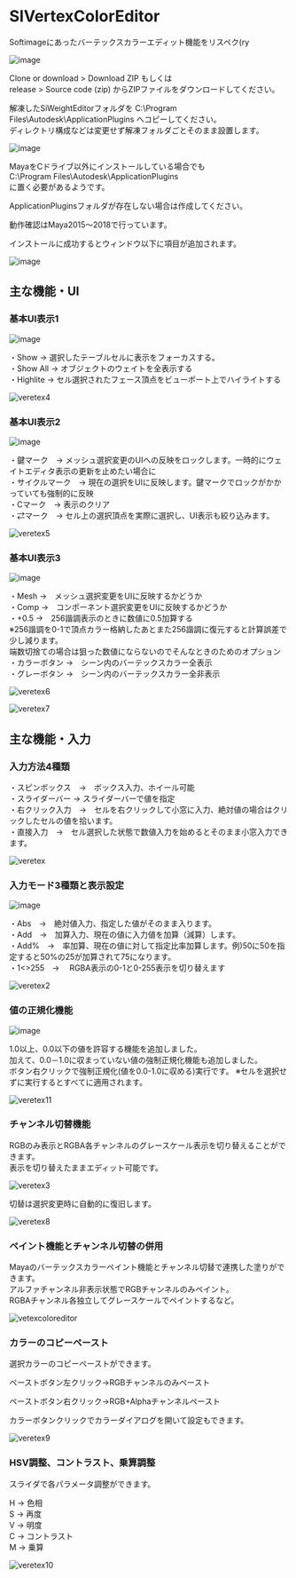 # SIVertexColorEditor
Softimageにあったバーテックスカラーエディット機能をリスペク(ry

![image](https://user-images.githubusercontent.com/28256498/42760899-e4e0ed9c-8946-11e8-81cf-5e47f29bdaba.png)

Clone or download > Download ZIP もしくは  
release > Source code (zip) からZIPファイルをダウンロードしてください。  

解凍したSiWeightEditorフォルダを C:\Program Files\Autodesk\ApplicationPlugins へコピーしてください。  
ディレクトリ構成などは変更せず解凍フォルダごとそのまま設置します。  

![image](https://user-images.githubusercontent.com/28256498/42760977-237f2758-8947-11e8-9338-6462028ed5a9.png)

MayaをCドライブ以外にインストールしている場合でも  
C:\Program Files\Autodesk\ApplicationPlugins  
に置く必要があるようです。  

ApplicationPluginsフォルダが存在しない場合は作成してください。  

動作確認はMaya2015～2018で行っています。  

インストールに成功するとウィンドウ以下に項目が追加されます。  

![image](https://user-images.githubusercontent.com/28256498/42761037-4bf12fb0-8947-11e8-9dbc-05aa10db0dce.png)

## 主な機能・UI

### 基本UI表示1
![image](https://user-images.githubusercontent.com/28256498/42761765-678b087a-8949-11e8-8f9e-8ac9b626d7b5.png)

・Show → 選択したテーブルセルに表示をフォーカスする。  
・Show All → オブジェクトのウェイトを全表示する  
・Highlite → セル選択されたフェース頂点をビューポート上でハイライトする  

![veretex4](https://user-images.githubusercontent.com/28256498/42885279-826fddbc-8adb-11e8-9019-ce997a632190.gif)

### 基本UI表示2
![image](https://user-images.githubusercontent.com/28256498/42885321-a5eb1fa4-8adb-11e8-97f8-279ad1c591ae.png)

・鍵マーク　→ メッシュ選択変更のUIへの反映をロックします。一時的にウェイトエディタ表示の更新を止めたい場合に  
・サイクルマーク　→ 現在の選択をUIに反映します。鍵マークでロックがかかっていても強制的に反映  
・Cマーク　→ 表示のクリア  
・⇄マーク　→ セル上の選択頂点を実際に選択し、UI表示も絞り込みます。  

![veretex5](https://user-images.githubusercontent.com/28256498/42885349-b75a58f4-8adb-11e8-9c62-469f688f88e0.gif)

### 基本UI表示3
![image](https://user-images.githubusercontent.com/28256498/42885438-e460619a-8adb-11e8-9d7f-10202199d134.png)

・Mesh →　メッシュ選択変更をUIに反映するかどうか  
・Comp →　コンポーネント選択変更をUIに反映するかどうか  
・+0.5 →　256諧調表示のときに数値に0.5加算する  
※256諧調を0-1で頂点カラー格納したあとまた256諧調に復元すると計算誤差で少し減ります。  
端数切捨ての場合は狙った数値にならないのでそんなときのためのオプション  
・カラーボタン →　シーン内のバーテックスカラー全表示  
・グレーボタン →　シーン内のバーテックスカラー全非表示  

![veretex6](https://user-images.githubusercontent.com/28256498/42885664-855f67c6-8adc-11e8-9492-e83b3156daab.gif)

![veretex7](https://user-images.githubusercontent.com/28256498/42887318-ac971862-8ae0-11e8-8200-3a212a4fd04f.gif)


## 主な機能・入力

### 入力方法4種類  
・スピンボックス　→　ボックス入力、ホイール可能  
・スライダーバー → スライダーバーで値を指定  
・右クリック入力　→　セルを右クリックして小窓に入力、絶対値の場合はクリックしたセルの値を拾います。  
・直接入力　→　セル選択した状態で数値入力を始めるとそのまま小窓入力できます。  

![veretex](https://user-images.githubusercontent.com/28256498/42885195-4b9134a8-8adb-11e8-8d8d-253196b783e6.gif)

### 入力モード3種類と表示設定

![image](https://user-images.githubusercontent.com/28256498/42762235-b952520c-894a-11e8-9a5b-122904f00c1d.png)

・Abs　→　絶対値入力、指定した値がそのまま入ります。  
・Add　→　加算入力、現在の値に入力値を加算（減算）します。  
・Add%　→　率加算、現在の値に対して指定比率加算します。例)50に50を指定すると50%の25が加算されて75になります。  
・1<>255　→　 RGBA表示の0-1と0-255表示を切り替えます

![veretex2](https://user-images.githubusercontent.com/28256498/42885229-6329a9e2-8adb-11e8-83c7-1d24f809c28b.gif)

### 値の正規化機能

![image](https://user-images.githubusercontent.com/28256498/61195925-4b828c80-a706-11e9-9195-c0c95df910ff.png)

1.0以上、0.0以下の値を許容する機能を追加しました。  
加えて、0.0－1.0に収まっていない値の強制正規化機能も追加しました。  
ボタン右クリックで強制正規化(値を0.0-1.0に収める)実行です。
※セルを選択せずに実行するとすべてに適用されます。

![veretex11](https://user-images.githubusercontent.com/28256498/61196023-e7ac9380-a706-11e9-9e32-677cb4601d86.gif)

### チャンネル切替機能

RGBのみ表示とRGBA各チャンネルのグレースケール表示を切り替えることができます。  
表示を切り替えたままエディット可能です。  

![veretex3](https://user-images.githubusercontent.com/28256498/42885255-73414d1c-8adb-11e8-986d-bfd6aea1db05.gif)

切替は選択変更時に自動的に復旧します。  

![veretex8](https://user-images.githubusercontent.com/28256498/42887351-bab377c4-8ae0-11e8-8007-56549f028d2f.gif)
 
### ペイント機能とチャンネル切替の併用

Mayaのバーテックスカラーペイント機能とチャンネル切替で連携した塗りができます。  
アルファチャンネル非表示状態でRGBチャンネルのみペイント。  
RGBAチャンネル各独立してグレースケールでペイントするなど。  

![vetexcoloreditor](https://user-images.githubusercontent.com/28256498/42763047-e75f3e2e-894c-11e8-8b21-f0004283065b.gif)

### カラーのコピーペースト

選択カラーのコピーペーストができます。  

ペーストボタン左クリック→RGBチャンネルのみペースト  

ペーストボタン右クリック→RGB+Alphaチャンネルペースト  

カラーボタンクリックでカラーダイアログを開いて設定もできます。  

![veretex9](https://user-images.githubusercontent.com/28256498/43366534-622248b8-937a-11e8-8ed3-3c14039faeca.gif)

### HSV調整、コントラスト、乗算調整

スライダで各パラメータ調整ができます。

H → 色相  
S → 再度  
V → 明度  
C → コントラスト  
M → 乗算  

![veretex10](https://user-images.githubusercontent.com/28256498/43366549-8eb6310a-937a-11e8-8dcb-83c5cd355432.gif)
